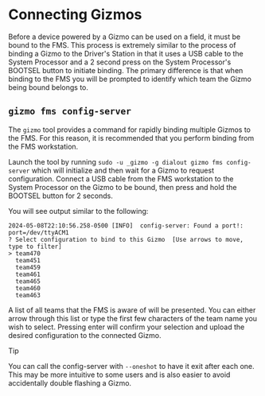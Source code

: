 # Connecting Gizmos

Before a device powered by a Gizmo can be used on a field, it must be
bound to the FMS.  This process is extremely similar to the process of
binding a Gizmo to the Driver's Station in that it uses a USB cable to
the System Processor and a 2 second press on the System Processor's
BOOTSEL button to initiate binding.  The primary difference is that
when binding to the FMS you will be prompted to identify which team
the Gizmo being bound belongs to.

## `gizmo fms config-server`

The `gizmo` tool provides a command for rapidly binding multiple
Gizmos to the FMS.  For this reason, it is recommended that you
perform binding from the FMS workstation.

Launch the tool by running `sudo -u _gizmo -g dialout gizmo fms
config-server` which will initialize and then wait for a Gizmo to
request configuration.  Connect a USB cable from the FMS workstation
to the System Processor on the Gizmo to be bound, then press and hold
the BOOTSEL button for 2 seconds.


You will see output similar to the following:

```
2024-05-08T22:10:56.258-0500 [INFO]  config-server: Found a port!: port=/dev/ttyACM1
? Select configuration to bind to this Gizmo  [Use arrows to move, type to filter]
> team470
  team451
  team459
  team461
  team465
  team460
  team463
```

A list of all teams that the FMS is aware of will be presented.  You
can either arrow through this list or type the first few characters of
the team name you wish to select.  Pressing enter will confirm your
selection and upload the desired configuration to the connected Gizmo.

> [!TIP]
>
> You can call the config-server with `--oneshot` to have it exit
> after each one.  This may be more intuitive to some users and is
> also easier to avoid accidentally double flashing a Gizmo.
